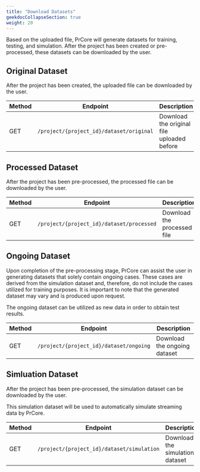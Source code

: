 ```yaml
---
title: "Download Datasets"
geekdocCollapseSection: true
weight: 20
---
```


Based on the uploaded file, PrCore will generate datasets for training, testing, and simulation. After the project has been created or pre-processed, these datasets can be downloaded by the user.

## Original Dataset

After the project has been created, the uploaded file can be downloaded by the user.

| Method | Endpoint | Description |
| ------ | -------- | ----------- |
| GET | `/project/{project_id}/dataset/original` | Download the original file uploaded before |

## Processed Dataset

After the project has been pre-processed, the processed file can be downloaded by the user.

| Method | Endpoint | Description |
| ------ | -------- | ----------- |
| GET | `/project/{project_id}/dataset/processed` | Download the processed file |

## Ongoing Dataset

Upon completion of the pre-processing stage, PrCore can assist the user in generating datasets that solely contain ongoing cases. These cases are derived from the simulation dataset and, therefore, do not include the cases utilized for training purposes. It is important to note that the generated dataset may vary and is produced upon request.

The ongoing dataset can be utilized as new data in order to obtain test results.

| Method | Endpoint | Description |
| ------ | -------- | ----------- |
| GET | `/project/{project_id}/dataset/ongoing` | Download the ongoing dataset |

## Simluation Dataset

After the project has been pre-processed, the simulation dataset can be downloaded by the user.

This simulation dataset will be used to automatically simulate streaming data by PrCore.

| Method | Endpoint | Description |
| ------ | -------- | ----------- |
| GET | `/project/{project_id}/dataset/simulation` | Download the simulation dataset |
